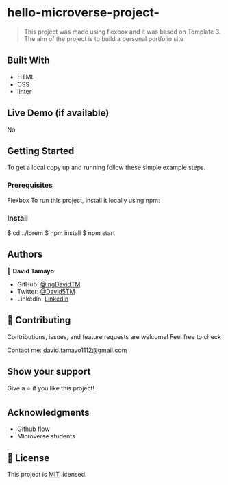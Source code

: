 # hello-microverse-project-

> This project was made using flexbox and it was based on Template 3. The aim of the project is to build a personal portfolio site


## Built With

- HTML
- CSS
- linter

## Live Demo (if available)

No

## Getting Started

To get a local copy up and running follow these simple example steps.

### Prerequisites

Flexbox
To run this project, install it locally using npm:


### Install

$ cd ../lorem
$ npm install
$ npm start


## Authors

👤 **David Tamayo**

- GitHub: [@IngDavidTM](https://github.com/IngDavidTM)
- Twitter: [@David5TM](https://twitter.com/David5TM)
- LinkedIn: [LinkedIn](https://www.linkedin.com/in/ing-david-tamayo)

## 🤝 Contributing

Contributions, issues, and feature requests are welcome!
Feel free to check

Contact me: david.tamayo1112@gmail.com

## Show your support

Give a ⭐️ if you like this project!

## Acknowledgments

- Github flow
- Microverse students

## 📝 License

This project is [MIT](./license) licensed.
